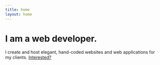 ```yaml
---
title: home
layout: home
---
```


<h1><span class="element">I am a web developer.</span></h1>

I create and host elegant, hand-coded websites and web applications for my clients. [Interested?](/about-me)
